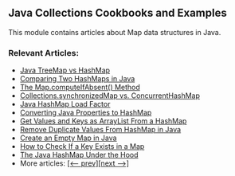 ## Java Collections Cookbooks and Examples

This module contains articles about Map data structures in Java.

### Relevant Articles: 
- [Java TreeMap vs HashMap](https://www.baeldung.com/java-treemap-vs-hashmap)
- [Comparing Two HashMaps in Java](https://www.baeldung.com/java-compare-hashmaps)
- [The Map.computeIfAbsent() Method](https://www.baeldung.com/java-map-computeifabsent)
- [Collections.synchronizedMap vs. ConcurrentHashMap](https://www.baeldung.com/java-synchronizedmap-vs-concurrenthashmap)
- [Java HashMap Load Factor](https://www.baeldung.com/java-hashmap-load-factor)
- [Converting Java Properties to HashMap](https://www.baeldung.com/java-convert-properties-to-hashmap)
- [Get Values and Keys as ArrayList From a HashMap](https://www.baeldung.com/java-values-keys-arraylists-hashmap)
- [Remove Duplicate Values From HashMap in Java](https://www.baeldung.com/java-hashmap-delete-duplicates)
- [Create an Empty Map in Java](https://www.baeldung.com/java-create-empty-map)
- [How to Check If a Key Exists in a Map](https://www.baeldung.com/java-map-key-exists)
- [The Java HashMap Under the Hood](https://www.baeldung.com/java-hashmap-advanced)
- More articles: [[<-- prev]](/core-java-modules/core-java-collections-maps-2)[[next -->]](/core-java-modules/core-java-collections-maps-4)
